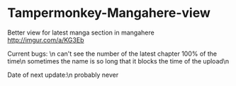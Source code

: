 # Tampermonkey-Mangahere-view
Better view for latest manga section in mangahere
http://imgur.com/a/KG3Eb

Current bugs: \n
  can't see the number of the latest chapter 100% of the time\n
  sometimes the name is so long that it blocks the time of the upload\n

Date of next update:\n
  probably never
